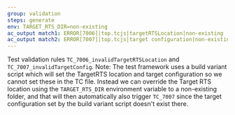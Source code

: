 ```yaml
---
group: validation
steps: generate
env: TARGET_RTS_DIR=non-existing
ac_output match1: ERROR[7006]|top.tcjs|targetRTSLocation|non-existing
ac_output match2: ERROR[7007]|top.tcjs|target configuration|non-existing
---
```

Test validation rules `TC_7006_invalidTargetRTSLocation` and `TC_7007_invalidTargetConfig`.
Note: The test framework uses a build variant script which will set the TargetRTS location and target configuration so we cannot set these in the TC file. Instead we can override the Target RTS location using the `TARGET_RTS_DIR` environment variable to a non-existing folder, and that will then automatically also trigger `TC_7007` since the target configuration set by the build variant script doesn't exist there.